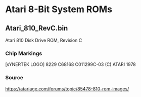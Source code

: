 # Atari 8-Bit System ROMs #

## Atari_810_RevC.bin ##
Atari 810 Disk Drive ROM, Revision C

### Chip Markings ###
[sYNERTEK LOGO] 8229
C68168
C011299C-03
(C) ATARI 1978

### Source ###
https://atariage.com/forums/topic/85478-810-rom-images/
